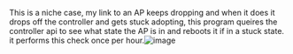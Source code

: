 This is a niche case, my link to an AP keeps dropping and when it does it drops off the controller and gets stuck adopting, this program queires the controller api to see what state the AP is in and reboots it if in a stuck state. it performs this check once per hour.![image](https://github.com/user-attachments/assets/9b80431f-0462-44ac-96db-7b774cb8e934)
